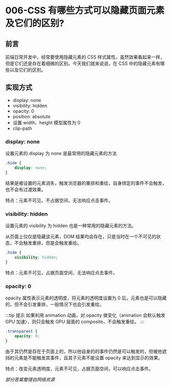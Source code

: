 # 006-CSS 有哪些方式可以隐藏页面元素及它们的区别?

## 前言

前端日常开发中，经常要使用隐藏元素的 CSS 样式属性。虽然效果看起来一样，但是它们还是存在着细微的区别。今天我们就来说说，在 CSS 中的隐藏元素有哪些以及它们的区别。

## 实现方式

- display: none
- visibility: hidden
- opacity: 0
- position: absolute
- 设置 width、height 模型属性为 0
- clip-path
  
### display: none

设置元素的 display 为 none 是最常用的隐藏元素的方法
```css
.hide {
    display: none;
}
```

结果是被设置的元素消失，触发浏览器的重排和重绘，自身绑定的事件不会触发，也不会有过渡效果。

特点：元素不可见，不占据空间，无法响应点击事件。

### visibility: hidden

设置元素的 visibility 为 hidden 也是一种常用的隐藏元素的方法。

从页面上仅仅是隐藏该元素，DOM 结果均会存在，只是当时在一个不可见的状态，不会触发重排，但是会触发重绘。
```css
.hide {
    visibility: hidden;
}
```

特点：元素不可见，占据页面空间，无法响应点击事件。

### opacity: 0

opacity 属性表示元素的透明度，将元素的透明度设置为 0 后，元素也是可以隐藏的，但不会引发重排，一般情况下也会引发重绘。

:::tip 提示
如果利用 animation 动画，对 opacity 做变化（animation 会默认触发 GPU 加速），则只会触发 GPU 层面的 composite，不会触发重绘。
:::

```css
.transparent {
    opacity: 0;
}
```

由于其仍然是存在于页面上的，所以他自身的的事件仍然是可以触发的，但被他遮挡的元素是不能触发其事件，且其子元素不能设置 opacity 来达到显示的效果。

特点：改变元素透明度，元素不可见，占据页面空间，可以响应点击事件。

*部分答案整理自网络资源*